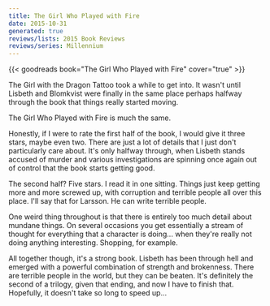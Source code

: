 ```yaml
---
title: The Girl Who Played with Fire
date: 2015-10-31
generated: true
reviews/lists: 2015 Book Reviews
reviews/series: Millennium
---
```

{{< goodreads book="The Girl Who Played with Fire" cover="true" >}}

The Girl with the Dragon Tattoo took a while to get into. It wasn't until Lisbeth and Blomkvist were finally in the same place perhaps halfway through the book that things really started moving.  

The Girl Who Played with Fire is much the same.  

<!--more-->

Honestly, if I were to rate the first half of the book, I would give it three stars, maybe even two. There are just a lot of details that I just don't particularly care about. It's only halfway through, when Lisbeth stands accused of murder and various investigations are spinning once again out of control that the book starts getting good.  

The second half? Five stars. I read it in one sitting. Things just keep getting more and more screwed up, with corruption and terrible people all over this place. I'll say that for Larsson. He can write terrible people.  

One weird thing throughout is that there is entirely too much detail about mundane things. On several occasions you get essentially a stream of thought for everything that a character is doing... when they're really not doing anything interesting. Shopping, for example.  

All together though, it's a strong book. Lisbeth has been through hell and emerged with a powerful combination of strength and brokenness. There are terrible people in the world, but they can be beaten. It's definitely the second of a trilogy, given that ending, and now I have to finish that. Hopefully, it doesn't take so long to speed up...



